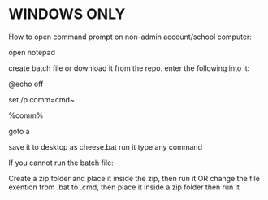 <h1>WINDOWS ONLY</h1>

How to open command prompt on non-admin account/school computer:

open notepad

create batch file or download it from the repo.
enter the following into it:



@echo off

set /p comm=cmd~

%comm%

goto a



save it to desktop as cheese.bat
run it
type any command


If you cannot run the batch file:

Create a zip folder and place it inside the zip, then run it
OR
change the file exention from .bat to .cmd, then place it inside a zip folder then run it
